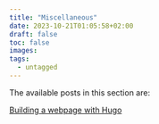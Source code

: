 ```yaml
---
title: "Miscellaneous"
date: 2023-10-21T01:05:58+02:00
draft: false
toc: false
images:
tags:
  - untagged
---
```


The available posts in this section are:

[Building a webpage with Hugo](posts/miscellaneous-hugo.md)